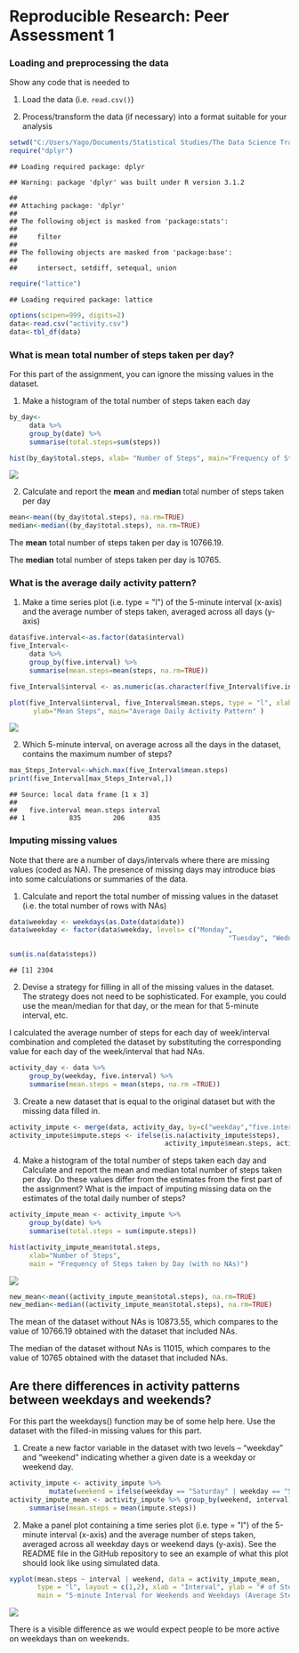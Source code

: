 # Reproducible Research: Peer Assessment 1

### Loading and preprocessing the data

Show any code that is needed to

1. Load the data (i.e. `read.csv()`)

2. Process/transform the data (if necessary) into a format suitable for your analysis


```r
setwd("C:/Users/Yago/Documents/Statistical Studies/The Data Science Track/Reproducible Research/Assignment 1")
require("dplyr")
```

```
## Loading required package: dplyr
```

```
## Warning: package 'dplyr' was built under R version 3.1.2
```

```
## 
## Attaching package: 'dplyr'
## 
## The following object is masked from 'package:stats':
## 
##     filter
## 
## The following objects are masked from 'package:base':
## 
##     intersect, setdiff, setequal, union
```

```r
require("lattice")
```

```
## Loading required package: lattice
```

```r
options(scipen=999, digits=2)
data<-read.csv("activity.csv")
data<-tbl_df(data)
```

### What is mean total number of steps taken per day?
For this part of the assignment, you can ignore the missing values in
the dataset.

1. Make a histogram of the total number of steps taken each day


```r
by_day<-
     data %>% 
     group_by(date) %>% 
     summarise(total.steps=sum(steps))

hist(by_day$total.steps, xlab= "Number of Steps", main="Frequency of Steps taken by day")
```

![](PA1_template_files/figure-html/unnamed-chunk-2-1.png) 

2. Calculate and report the **mean** and **median** total number of steps taken per day

```r
mean<-mean((by_day$total.steps), na.rm=TRUE)
median<-median((by_day$total.steps), na.rm=TRUE)
```

The **mean** total number of steps taken per day is 10766.19.

The **median** total number of steps taken per day is 10765.


### What is the average daily activity pattern?

1. Make a time series plot (i.e. type = "l") of the 5-minute interval (x-axis) and the average number of steps taken, averaged across all days (y-axis)


```r
data$five.interval<-as.factor(data$interval)
five_Interval<-
     data %>%
     group_by(five.interval) %>%
     summarise(mean.steps=mean(steps, na.rm=TRUE))

five_Interval$interval <- as.numeric(as.character(five_Interval$five.interval))

plot(five_Interval$interval, five_Interval$mean.steps, type = "l", xlab="5-Minute Intervals", 
      ylab="Mean Steps", main="Average Daily Activity Pattern" )
```

![](PA1_template_files/figure-html/unnamed-chunk-4-1.png) 

2. Which 5-minute interval, on average across all the days in the dataset, contains the maximum number of steps?

```r
max_Steps_Interval<-which.max(five_Interval$mean.steps)
print(five_Interval[max_Steps_Interval,])
```

```
## Source: local data frame [1 x 3]
## 
##   five.interval mean.steps interval
## 1           835        206      835
```


### Imputing missing values

Note that there are a number of days/intervals where there are missing values (coded as NA). The presence of missing days may introduce bias into some calculations or summaries of the data.

1. Calculate and report the total number of missing values in the dataset (i.e. the total number of rows with NAs)

```r
data$weekday <- weekdays(as.Date(data$date))
data$weekday <- factor(data$weekday, levels= c("Monday", 
                                                       "Tuesday", "Wednesday", "Thursday", "Friday", "Saturday", "Sunday"))

sum(is.na(data$steps))  
```

```
## [1] 2304
```

2. Devise a strategy for filling in all of the missing values in the dataset. The strategy does not need to be sophisticated. For example, you could use the mean/median for that day, or the mean for that 5-minute interval, etc.

I calculated the average number of steps for each day of week/interval combination and completed the dataset by substituting the corresponding value for each day of the week/interval that had NAs.


```r
activity_day <- data %>% 
     group_by(weekday, five.interval) %>% 
     summarise(mean.steps = mean(steps, na.rm =TRUE))
```

3. Create a new dataset that is equal to the original dataset but with the missing data filled in.

```r
activity_impute <- merge(data, activity_day, by=c("weekday","five.interval"))
activity_impute$impute.steps <- ifelse(is.na(activity_impute$steps), 
                                       activity_impute$mean.steps, activity_impute$steps)
```

4. Make a histogram of the total number of steps taken each day and Calculate and report the mean and median total number of steps taken per day. Do these values differ from the estimates from the first part of the assignment? What is the impact of imputing missing data on the estimates of the total daily number of steps?

```r
activity_impute_mean <- activity_impute %>% 
     group_by(date) %>% 
     summarise(total.steps = sum(impute.steps))

hist(activity_impute_mean$total.steps, 
     xlab="Number of Steps",
     main = "Frequency of Steps taken by Day (with no NAs)")
```

![](PA1_template_files/figure-html/unnamed-chunk-9-1.png) 

```r
new_mean<-mean((activity_impute_mean$total.steps), na.rm=TRUE)
new_median<-median((activity_impute_mean$total.steps), na.rm=TRUE)
```

The mean of the dataset without NAs is 10873.55, which compares to the value of 10766.19 obtained with the dataset that included NAs.

The median of the dataset without NAs is 11015, which compares to the value of 10765 obtained with the dataset that included NAs.

## Are there differences in activity patterns between weekdays and weekends?
For this part the weekdays() function may be of some help here. Use the dataset with the filled-in missing values for this part.

1. Create a new factor variable in the dataset with two levels – “weekday” and “weekend” indicating whether a given date is a weekday or weekend day.

```r
activity_impute <- activity_impute %>% 
          mutate(weekend = ifelse(weekday == "Saturday" | weekday == "Sunday", "weekend", "weekday"))
activity_impute_mean <- activity_impute %>% group_by(weekend, interval) %>% 
     summarise(mean.steps = mean(impute.steps))
```

2. Make a panel plot containing a time series plot (i.e. type = "l") of the 5-minute interval (x-axis) and the average number of steps taken, averaged across all weekday days or weekend days (y-axis). See the README file in the GitHub repository to see an example of what this plot should look like using simulated data.

```r
xyplot(mean.steps ~ interval | weekend, data = activity_impute_mean, 
       type = "l", layout = c(1,2), xlab = "Interval", ylab = "# of Steps", 
       main = "5-minute Interval for Weekends and Weekdays (Average Steps)")
```

![](PA1_template_files/figure-html/unnamed-chunk-11-1.png) 

There is a visible difference as we would expect people to be more active on weekdays than on weekends.
